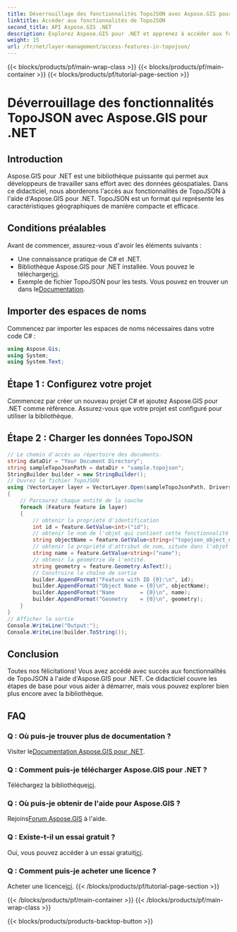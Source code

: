 ```yaml
---
title: Déverrouillage des fonctionnalités TopoJSON avec Aspose.GIS pour .NET
linktitle: Accéder aux fonctionnalités de TopoJSON
second_title: API Aspose.GIS .NET
description: Explorez Aspose.GIS pour .NET et apprenez à accéder aux fonctionnalités de TopoJSON étape par étape. Plongez dans la documentation et exploitez les capacités géospatiales sans effort.
weight: 15
url: /fr/net/layer-management/access-features-in-topojson/
---
```


{{< blocks/products/pf/main-wrap-class >}}
{{< blocks/products/pf/main-container >}}
{{< blocks/products/pf/tutorial-page-section >}}

# Déverrouillage des fonctionnalités TopoJSON avec Aspose.GIS pour .NET

## Introduction
Aspose.GIS pour .NET est une bibliothèque puissante qui permet aux développeurs de travailler sans effort avec des données géospatiales. Dans ce didacticiel, nous aborderons l'accès aux fonctionnalités de TopoJSON à l'aide d'Aspose.GIS pour .NET. TopoJSON est un format qui représente les caractéristiques géographiques de manière compacte et efficace.
## Conditions préalables
Avant de commencer, assurez-vous d'avoir les éléments suivants :
- Une connaissance pratique de C# et .NET.
-  Bibliothèque Aspose.GIS pour .NET installée. Vous pouvez le télécharger[ici](https://releases.aspose.com/gis/net/).
-  Exemple de fichier TopoJSON pour les tests. Vous pouvez en trouver un dans le[Documentation](https://reference.aspose.com/gis/net/).
## Importer des espaces de noms
Commencez par importer les espaces de noms nécessaires dans votre code C# :
```csharp
using Aspose.Gis;
using System;
using System.Text;
```
## Étape 1 : Configurez votre projet
Commencez par créer un nouveau projet C# et ajoutez Aspose.GIS pour .NET comme référence. Assurez-vous que votre projet est configuré pour utiliser la bibliothèque.
## Étape 2 : Charger les données TopoJSON
```csharp
// Le chemin d'accès au répertoire des documents.
string dataDir = "Your Document Directory";
string sampleTopoJsonPath = dataDir + "sample.topojson";
StringBuilder builder = new StringBuilder();
// Ouvrez le fichier TopoJSON
using (VectorLayer layer = VectorLayer.Open(sampleTopoJsonPath, Drivers.TopoJson))
{
    // Parcourez chaque entité de la couche
    foreach (Feature feature in layer)
    {
        // obtenir la propriété d'identification
        int id = feature.GetValue<int>("id");
        // obtenir le nom de l'objet qui contient cette fonctionnalité
        string objectName = feature.GetValue<string>("topojson_object_name");
        // obtenir la propriété d'attribut de nom, située dans l'objet 'propriétés'
        string name = feature.GetValue<string>("name");
        // obtenir la géométrie de l'entité.
        string geometry = feature.Geometry.AsText();
        // Construire la chaîne de sortie
        builder.AppendFormat("Feature with ID {0}:\n", id);
        builder.AppendFormat("Object Name = {0}\n", objectName);
        builder.AppendFormat("Name        = {0}\n", name);
        builder.AppendFormat("Geometry    = {0}\n", geometry);
    }
}
// Afficher la sortie
Console.WriteLine("Output:");
Console.WriteLine(builder.ToString());
```
## Conclusion
Toutes nos félicitations! Vous avez accédé avec succès aux fonctionnalités de TopoJSON à l'aide d'Aspose.GIS pour .NET. Ce didacticiel couvre les étapes de base pour vous aider à démarrer, mais vous pouvez explorer bien plus encore avec la bibliothèque.
## FAQ
### Q : Où puis-je trouver plus de documentation ?
 Visiter le[Documentation Aspose.GIS pour .NET](https://reference.aspose.com/gis/net/).
### Q : Comment puis-je télécharger Aspose.GIS pour .NET ?
 Téléchargez la bibliothèque[ici](https://releases.aspose.com/gis/net/).
### Q : Où puis-je obtenir de l'aide pour Aspose.GIS ?
 Rejoins[Forum Aspose.GIS](https://forum.aspose.com/c/gis/33) à l'aide.
### Q : Existe-t-il un essai gratuit ?
Oui, vous pouvez accéder à un essai gratuit[ici](https://releases.aspose.com/).
### Q : Comment puis-je acheter une licence ?
 Acheter une licence[ici](https://purchase.aspose.com/buy).
{{< /blocks/products/pf/tutorial-page-section >}}

{{< /blocks/products/pf/main-container >}}
{{< /blocks/products/pf/main-wrap-class >}}

{{< blocks/products/products-backtop-button >}}
